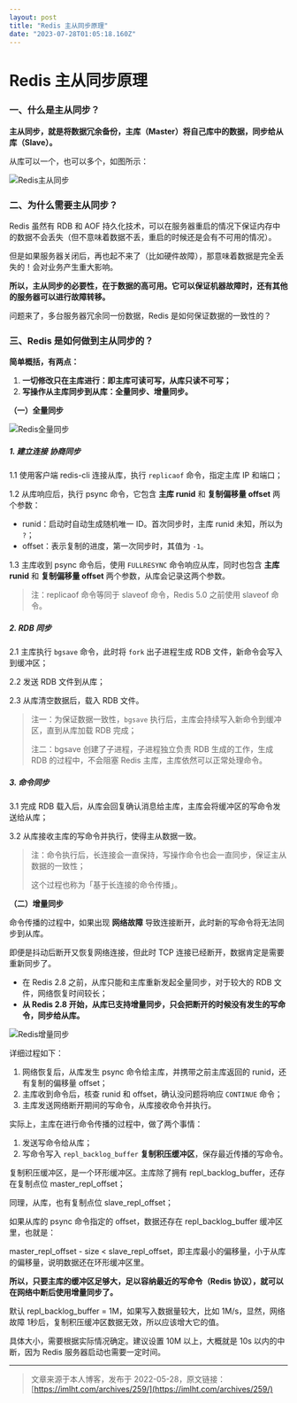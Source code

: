```yaml
---
layout: post
title: "Redis 主从同步原理"
date: "2023-07-28T01:05:18.160Z"
---
```

Redis 主从同步原理
============

### 一、什么是主从同步？

**主从同步，就是将数据冗余备份，主库（Master）将自己库中的数据，同步给从库（Slave）。**

从库可以一个，也可以多个，如图所示：

![Redis主从同步](https://imlht.com/usr/uploads/2022/09/427616533.png)

### 二、为什么需要主从同步？

Redis 虽然有 RDB 和 AOF 持久化技术，可以在服务器重启的情况下保证内存中的数据不会丢失（但不意味着数据不丢，重启的时候还是会有不可用的情况）。

但是如果服务器关闭后，再也起不来了（比如硬件故障），那意味着数据是完全丢失的！会对业务产生重大影响。

**所以，主从同步的必要性，在于数据的高可用。它可以保证机器故障时，还有其他的服务器可以进行故障转移。**

问题来了，多台服务器冗余同一份数据，Redis 是如何保证数据的一致性的？

### 三、Redis 是如何做到主从同步的？

**简单概括，有两点：**

1.  **一切修改只在主库进行：即主库可读可写，从库只读不可写；**
2.  **写操作从主库同步到从库：全量同步、增量同步。**

**（一）全量同步**

![Redis全量同步](https://imlht.com/usr/uploads/2022/09/3230591727.png)

##### 1\. 建立连接 协商同步

1.1 使用客户端 redis-cli 连接从库，执行 `replicaof` 命令，指定主库 IP 和端口；

1.2 从库响应后，执行 psync 命令，它包含 **主库 runid** 和 **复制偏移量 offset** 两个参数：

*   runid：启动时自动生成随机唯一 ID。首次同步时，主库 runid 未知，所以为 `?`；
*   offset：表示复制的进度，第一次同步时，其值为 `-1`。

1.3 主库收到 psync 命令后，使用 `FULLRESYNC` 命令响应从库，同时也包含 **主库 runid** 和 **复制偏移量 offset** 两个参数，从库会记录这两个参数。

> 注：replicaof 命令等同于 slaveof 命令，Redis 5.0 之前使用 slaveof 命令。

##### 2\. RDB 同步

2.1 主库执行 `bgsave` 命令，此时将 `fork` 出子进程生成 RDB 文件，新命令会写入到缓冲区；

2.2 发送 RDB 文件到从库；

2.3 从库清空数据后，载入 RDB 文件。

> 注一：为保证数据一致性，`bgsave` 执行后，主库会持续写入新命令到缓冲区，直到从库加载 RDB 完成；
> 
> 注二：bgsave 创建了子进程，子进程独立负责 RDB 生成的工作，生成 RDB 的过程中，不会阻塞 Redis 主库，主库依然可以正常处理命令。

##### 3\. 命令同步

3.1 完成 RDB 载入后，从库会回复确认消息给主库，主库会将缓冲区的写命令发送给从库；

3.2 从库接收主库的写命令并执行，使得主从数据一致。

> 注：命令执行后，长连接会一直保持，写操作命令也会一直同步，保证主从数据的一致性；
> 
> 这个过程也称为「基于长连接的命令传播」。

**（二）增量同步**

命令传播的过程中，如果出现 **网络故障** 导致连接断开，此时新的写命令将无法同步到从库。

即便是抖动后断开又恢复网络连接，但此时 TCP 连接已经断开，数据肯定是需要重新同步了。

*   在 Redis 2.8 之前，从库只能和主库重新发起全量同步，对于较大的 RDB 文件，网络恢复时间较长；
*   **从 Redis 2.8 开始，从库已支持增量同步，只会把断开的时候没有发生的写命令，同步给从库。**

![Redis增量同步](https://imlht.com/usr/uploads/2022/09/3919306541.png)

详细过程如下：

1.  网络恢复后，从库发生 psync 命令给主库，并携带之前主库返回的 runid，还有复制的偏移量 offset；
2.  主库收到命令后，核查 runid 和 offset，确认没问题将响应 `CONTINUE` 命令；
3.  主库发送网络断开期间的写命令，从库接收命令并执行。

实际上，主库在进行命令传播的过程中，做了两个事情：

1.  发送写命令给从库；
2.  写命令写入 `repl_backlog_buffer` **复制积压缓冲区**，保存最近传播的写命令。

复制积压缓冲区，是一个环形缓冲区。主库除了拥有 repl\_backlog\_buffer，还存在复制点位 master\_repl\_offset；

同理，从库，也有复制点位 slave\_repl\_offset；

如果从库的 psync 命令指定的 offset，数据还存在 repl\_backlog\_buffer 缓冲区里，也就是：

master\_repl\_offset - size < slave\_repl\_offset，即主库最小的偏移量，小于从库的偏移量，说明数据还在环形缓冲区里。

**所以，只要主库的缓冲区足够大，足以容纳最近的写命令（Redis 协议），就可以在网络中断后使用增量同步了。**

默认 repl\_backlog\_buffer = 1M，如果写入数据量较大，比如 1M/s，显然，网络故障 1秒后，复制积压缓冲区数据无效，所以应该增大它的值。

具体大小，需要根据实际情况确定。建议设置 10M 以上，大概就是 10s 以内的中断，因为 Redis 服务器启动也需要一定时间。

* * *

> 文章来源于本人博客，发布于 2022-05-28，原文链接：[https://imlht.com/archives/259/](https://imlht.com/archives/259/)